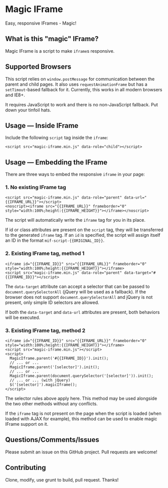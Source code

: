 # Magic IFrame

Easy, responsive IFrames - Magic!

## What is this "magic" IFrame?

Magic IFrame is a script to make `iframe`s responsive.

## Supported Browsers

This script relies on `window.postMessage` for communication between the parent and child pages. It also uses `requestAnimationFrame` but has a `setTimout`-based fallback for it. Currently, this works in all modern browsers and IE8+.

It requires JavaScript to work and there is no non-JavaScript fallback. Put down your tinfoil hats.

## Usage — Inside IFrame

Include the following `script` tag inside the `iframe`:

```
<script src="magic-iframe.min.js" data-role="child"></script>
```

## Usage — Embedding the IFrame

There are three ways to embed the responsive `iframe` in your page:

### 1. No existing IFrame tag

```
<script src="magic-iframe.min.js" data-role="parent" data-url="{{IFRAME_URL}}"></script>
<noscript><iframe src="{{IFRAME_URL}}" frameborder="0" style="width:100%;height:{{IFRAME_HEIGHT}}"></iframe></noscript>
```

The script will automatically write the `iframe` tag for you in its place.

If id or class attributes are present on the `script` tag, they will be transferred to the generated `iframe` tag. If an `id` is specified, the script will assign itself an ID in the format `mif-script-{{ORIGINAL_ID}}`.

### 2. Existing IFrame tag, method 1

```
<iframe id="{{IFRAME_ID}}" src="{{IFRAME_URL}}" frameborder="0" style="width:100%;height:{{IFRAME_HEIGHT}}"></iframe>
<script src="magic-iframe.min.js" data-role="parent" data-target="#{{IFRAME_ID}}"></script>
```

The `data-target` attribute can accept a selector that can be passed to `document.querySelectorAll` (jQuery will be used as a fallback). If the browser does not support `document.querySelectorAll` and jQuery is not present, only simple ID selectors are allowed.

If both the `data-target` and `data-url` attributes are present, both behaviors will be executed.

### 3. Existing IFrame tag, method 2

```
<iframe id="{{IFRAME_ID}}" src="{{IFRAME_URL}}" frameborder="0" style="width:100%;height:{{IFRAME_HEIGHT}}"></iframe>
<script src="magic-iframe.min.js"></script>
<script>
  MagicIframe.parent('#{{IFRAME_ID}}').init();
  // ... or ...
  MagicIframe.parent('[selector]').init();
  // ... or ...
  MagicIframe.parent(document.querySelector('[selector]')).init();
  // ... or ... (with jQuery)
  $('[selector]').magicIframe();
</script>
```

The selector rules above apply here. This method may be used alongside the two other methods without any conflicts.

If the `iframe` tag is not present on the page when the script is loaded (when loaded with AJAX for example), this method can be used to enable magic IFrame support on it.

## Questions/Comments/Issues

Please submit an issue on this GitHub project. Pull requests are welcome!

## Contributing

Clone, modify, use grunt to build, pull request. Thanks!